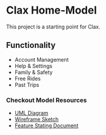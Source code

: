 # Clax Home-Model

This project is a starting point for Clax.

## Functionality

- Account Management
- Help & Settings
- Family & Safety
- Free Rides
- Past Trips

### Checkout Model Resources

- [UML Diagram](https://drive.google.com/file/d/1KZAZ13DkMY9HIm7E0Z4uJPlfXs14tsJ8/view?usp=sharing)
- [Wireframe Sketch](https://drive.google.com/file/d/19bnQbIqIctySDq5p7OaXTjCh52HrimGx/view?usp=sharing)
- [Feature Stating Document](https://drive.google.com/file/d/1_bxWFHTSeW4Tqi9kd3LrpM_yJF7sMlqb/view?usp=sharing)
